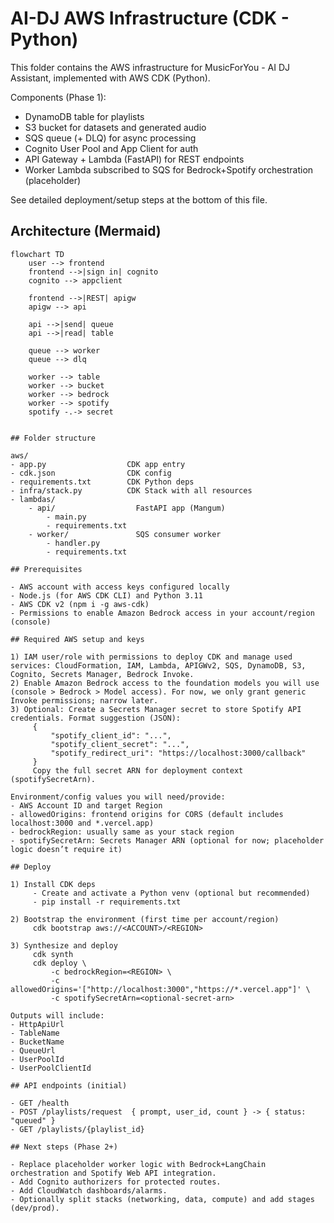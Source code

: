 # AI-DJ AWS Infrastructure (CDK - Python)

This folder contains the AWS infrastructure for MusicForYou - AI DJ Assistant, implemented with AWS CDK (Python).

Components (Phase 1):
- DynamoDB table for playlists
- S3 bucket for datasets and generated audio
- SQS queue (+ DLQ) for async processing
- Cognito User Pool and App Client for auth
- API Gateway + Lambda (FastAPI) for REST endpoints
- Worker Lambda subscribed to SQS for Bedrock+Spotify orchestration (placeholder)

See detailed deployment/setup steps at the bottom of this file.

## Architecture (Mermaid)

```mermaid
flowchart TD
	user --> frontend
	frontend -->|sign in| cognito
	cognito --> appclient

	frontend -->|REST| apigw
	apigw --> api

	api -->|send| queue
	api -->|read| table

	queue --> worker
	queue --> dlq

	worker --> table
	worker --> bucket
	worker --> bedrock
	worker --> spotify
	spotify -.-> secret
```
```

## Folder structure

aws/
- app.py                  CDK app entry
- cdk.json                CDK config
- requirements.txt        CDK Python deps
- infra/stack.py          CDK Stack with all resources
- lambdas/
	- api/                  FastAPI app (Mangum)
		- main.py
		- requirements.txt
	- worker/               SQS consumer worker
		- handler.py
		- requirements.txt

## Prerequisites

- AWS account with access keys configured locally
- Node.js (for AWS CDK CLI) and Python 3.11
- AWS CDK v2 (npm i -g aws-cdk)
- Permissions to enable Amazon Bedrock access in your account/region (console)

## Required AWS setup and keys

1) IAM user/role with permissions to deploy CDK and manage used services: CloudFormation, IAM, Lambda, APIGWv2, SQS, DynamoDB, S3, Cognito, Secrets Manager, Bedrock Invoke.
2) Enable Amazon Bedrock access to the foundation models you will use (console > Bedrock > Model access). For now, we only grant generic Invoke permissions; narrow later.
3) Optional: Create a Secrets Manager secret to store Spotify API credentials. Format suggestion (JSON):
	 {
		 "spotify_client_id": "...",
		 "spotify_client_secret": "...",
		 "spotify_redirect_uri": "https://localhost:3000/callback"
	 }
	 Copy the full secret ARN for deployment context (spotifySecretArn).

Environment/config values you will need/provide:
- AWS Account ID and target Region
- allowedOrigins: frontend origins for CORS (default includes localhost:3000 and *.vercel.app)
- bedrockRegion: usually same as your stack region
- spotifySecretArn: Secrets Manager ARN (optional for now; placeholder logic doesn’t require it)

## Deploy

1) Install CDK deps
	 - Create and activate a Python venv (optional but recommended)
	 - pip install -r requirements.txt

2) Bootstrap the environment (first time per account/region)
	 cdk bootstrap aws://<ACCOUNT>/<REGION>

3) Synthesize and deploy
	 cdk synth
	 cdk deploy \
		 -c bedrockRegion=<REGION> \
		 -c allowedOrigins='["http://localhost:3000","https://*.vercel.app"]' \
		 -c spotifySecretArn=<optional-secret-arn>

Outputs will include:
- HttpApiUrl
- TableName
- BucketName
- QueueUrl
- UserPoolId
- UserPoolClientId

## API endpoints (initial)

- GET /health
- POST /playlists/request  { prompt, user_id, count } -> { status: "queued" }
- GET /playlists/{playlist_id}

## Next steps (Phase 2+)

- Replace placeholder worker logic with Bedrock+LangChain orchestration and Spotify Web API integration.
- Add Cognito authorizers for protected routes.
- Add CloudWatch dashboards/alarms.
- Optionally split stacks (networking, data, compute) and add stages (dev/prod).

